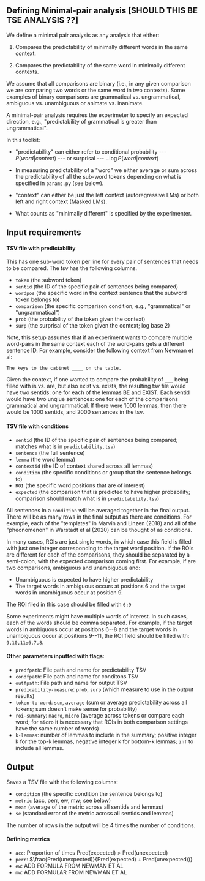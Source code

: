 ## Defining Minimal-pair analysis [SHOULD THIS BE TSE ANALYSIS ??]

We define a minimal pair analysis as any analysis that either: 

1. Compares the predictability of minimally different words in the same context.

2. Compares the predictability of the same word in minimally different contexts. 

We assume that all comparisons are binary (i.e., in any given comparison we are comparing two words or the same word in two contexts). Some examples of binary comparisons are grammatical vs. ungrammatical, ambiguous vs. unambiguous or animate vs. inanimate. 

A minimal-pair analysis requires the experimeter to specify an expected direction, e.g., "predictability of grammatical is greater than ungrammatical". 


In this toolkit:

- "predictability" can either refer to conditional probability --- $P(word | context)$ --- or surprisal --- $-\log P(word | context)$

- In measuring predictability of a "word" we either average or sum across the predictability of all the sub-word tokens depending on what is specified in `params.py` (see below). 

- "context" can either be just the left context (autoregressive LMs) or both left and right context (Masked LMs). 

- What counts as "minimally different" is specified by the experimenter. 



## Input requirements

#### TSV file with predictability
This has one sub-word token per line for every pair of sentences that needs to be compared. The tsv has the following columns. 
- `token` (the subword token)
- `sentid` (the ID of the specific pair of sentences being compared)
- `wordpos` (the specific word in the context sentence that the subword token belongs to)
- `comparison` (the specific comparison condition, e.g., "grammatical" or "ungrammatical")
- `prob` (the probability of the token given the context)
- `surp` (the surprisal of the token given the context; log base 2)

Note, this setup assumes that if an experiment wants to compare multiple word-pairs in the same context each of the word-pairs gets a different sentence ID. For example, consider the following context from Newman et al: 

```The keys to the cabinet ____ on the table. ```

Given the context, if one wanted to compare the probability of `___` being filled with is vs. are, but also exist vs. exists, the resulting tsv file would have two sentids: one for each of the lemmas BE and EXIST. Each sentid would have two unqiue sentences: one for each of the comparisons grammatical and ungrammatical. If there were 1000 lemmas, then there would be 1000 sentids, and 2000 sentences in the tsv. 


#### TSV file with conditions

- `sentid` (the ID of the specific pair of sentences being compared; matches what is in `predictability.tsv`)
- `sentence` (the full sentence)
- `lemma` (the word lemma)
- `contextid` (the ID of context shared across all lemmas)
- `condition` (the specific conditions or group that the sentence belongs to)
- `ROI` (the specific word positions that are of interest)
- `expected` (the comparison that is predicted to have higher probability; comparison should match what is in `predictability.tsv`)

All sentences in a `condition` will be averaged together in the final output. There will be as many rows in the final output as there are conditions. For example, each of the "templates" in Marvin and Linzen (2018) and all of the "pheonomenon" in Warstadt et al (2020) can be thought of as conditions. 

In many cases, ROIs are just single words, in which case this field is filled with just one integer corresponding to the target word position. If the ROIs are different for each of the comparisons, they should be separated by a semi-colon, with the expected comparison coming first. For example, if are two comparisons, ambiguous and unambiguous and: 
- Unambiguous is expected to have higher predictability
- The target words in ambiguous occurs at positions 6 and the target words in unambiguous occur at position 9.

The ROI filed in this case should be filled with  `6;9`

Some experiments might have multiple words of interest. In such cases, each of the words should be comma separated. For example, if the target words in ambiguous occur at positions 6--8 and the target words in unambiguous occur at positions 9--11, the ROI field should be filled with: `9,10,11;6,7,8`. 


#### Other parameters inputted with flags:

- `predfpath`: File path and name for predictability TSV
- `condfpath`: File path and name for conditons TSV
- `outfpath`: File path and name for output TSV
- `predicability-measure`: `prob`, `surp` (which measure to use in the output results)
- `token-to-word`: `sum`, `average` (sum or average predictability across all tokens; sum doesn't make sense for probability)
- `roi-summary`: `macro`, `micro` (average across tokens or compare each word; for `micro` it is necessary that ROIs in both comparison settings have the same number of words)
- `k-lemmas`: number of lemmas to include in the summary; positive integer k for the top-k lemmas, negative integer k for bottom-k lemmas; `inf` to include all lemmas. 



## Output

Saves a TSV file with the following columns: 

- `condition` (the specific condition the sentence belongs to)
- `metric` (acc, perr, ew, mw; see below)
- `mean` (average of the metric across all sentids and lemmas)
- `se` (standard error of the metric across all sentids and lemmas)

The number of rows in the output will be 4 times the number of conditions. 

#### Defining metrics

- `acc`: Proportion of times Pred(expected) > Pred(unexpected)
- `perr`: $\frac{Pred(unexpected)}{Pred(expected) + Pred(unexpected))}
- `ew`: ADD FORMULA FROM NEWMAN ET AL
- `mw`: ADD FORMULAR FROM NEWMAN ET AL

